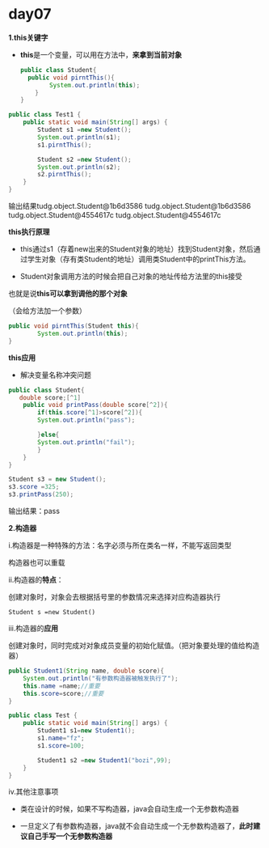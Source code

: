 # day07

**1.this关键字**

* **this**是一个变量，可以用在方法中，**来拿到当前对象**

  ```java
  public class Student{  
  	public void pirntThis(){
          System.out.println(this);
      }
  }
  ```

```java
public class Test1 {
    public static void main(String[] args) {
        Student s1 =new Student();
        System.out.println(s1);
        s1.pirntThis();

        Student s2 =new Student();
        System.out.println(s2);
        s2.pirntThis();
    }
}
```

输出结果tudg.object.Student@1b6d3586
				tudg.object.Student@1b6d3586
				tudg.object.Student@4554617c
				tudg.object.Student@4554617c

**this执行原理**

* this通过s1（存着new出来的Student对象的地址）找到Student对象，然后通过学生对象（存有类Student的地址）调用类Student中的printThis方法。

* Student对象调用方法的时候会把自己对象的地址传给方法里的this接受

也就是说**this可以拿到调他的那个对象**

（会给方法加一个参数）

```java
public void pirntThis(Student this){
        System.out.println(this);
}
```



**this应用**

* 解决变量名称冲突问题

```java
public class Student{
   double score;[^1]
	public void printPass(double score[^2]){
    	if(this.score[^1]>score[^2]){
        System.out.println("pass");

    	}else{
        System.out.println("fail");
        }
	}
}
```

```java
Student s3 = new Student();
s3.score =325;
s3.printPass(250);
```

输出结果：pass

**2.构造器**

i.构造器是一种特殊的方法：名字必须与所在类名一样，不能写返回类型

 构造器也可以重载

ii.构造器的**特点**：

创建对象时，对象会去根据括号里的参数情况来选择对应构造器执行

``Student s =new Student()``

iii.构造器的**应用**

创建对象时，同时完成对对象成员变量的初始化赋值。（把对象要处理的值给构造器）

```java
public Student1(String name, double score){
    System.out.println("有参数构造器被触发执行了");
    this.name =name;//重要
    this.score=score;//重要
}
```

```java
public class Test {
    public static void main(String[] args) {
        Student1 s1=new Student1();
        s1.name="fz";
        s1.score=100;

        Student1 s2 =new Student1("bozi",99);
    }
}
```

iv.其他注意事项

* 类在设计的时候，如果不写构造器，java会自动生成一个无参数构造器

* 一旦定义了有参数构造器，java就不会自动生成一个无参数构造器了，**此时建议自己手写一个无参数构造器**

  